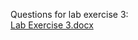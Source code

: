 Questions for lab exercise 3:<br/>
[Lab Exercise 3.docx](https://github.com/chauyingjia/Year-1_sem-1/files/13875991/Lab.Exercise.3.docx)


